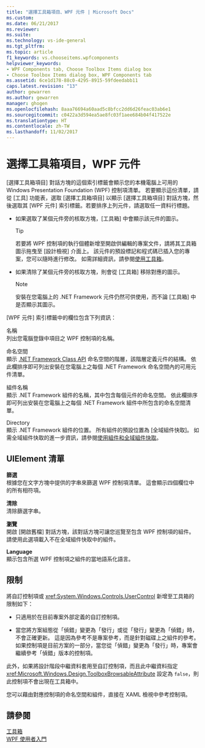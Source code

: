 ```yaml
---
title: "選擇工具箱項目、WPF 元件 | Microsoft Docs"
ms.custom: 
ms.date: 06/21/2017
ms.reviewer: 
ms.suite: 
ms.technology: vs-ide-general
ms.tgt_pltfrm: 
ms.topic: article
f1_keywords: vs.chooseitems.wpfcomponents
helpviewer_keywords:
- WPF Components tab, Choose Toolbox Items dialog box
- Choose Toolbox Items dialog box, WPF Components tab
ms.assetid: 6ce1d178-88c0-4295-8915-59fdeedabb11
caps.latest.revision: "13"
author: gewarren
ms.author: gewarren
manager: ghogen
ms.openlocfilehash: 8aaa76694a60aad5c8bfcc2dd6d26feac03ab6e1
ms.sourcegitcommit: c0422a3d594ea5ae8fc03f1aee684b04f417522e
ms.translationtype: HT
ms.contentlocale: zh-TW
ms.lasthandoff: 11/02/2017
---
```

# <a name="choose-toolbox-items-wpf-components"></a>選擇工具箱項目，WPF 元件
[選擇工具箱項目] 對話方塊的這個索引標籤會顯示您的本機電腦上可用的 Windows Presentation Foundation (WPF) 控制項清單。 若要顯示這份清單，請從 [工具] 功能表，選取 [選擇工具箱項目] 以顯示 [選擇工具箱項目] 對話方塊，然後選取其 [WPF 元件] 索引標籤。若要排序上列元件，請選取任一資料行標題。  

-   如果選取了某個元件旁的核取方塊，[工具箱] 中會顯示該元件的圖示。  

    > [!TIP]
    >  若要將 WPF 控制項的執行個體新增至開啟供編輯的專案文件，請將其工具箱圖示拖曳至 [設計檢視] 介面上。 該元件的預設標記和程式碼已插入您的專案，您可以隨時進行修改。 如需詳細資訊，請參閱[使用工具箱](../../ide/using-the-toolbox.md)。  

-   如果清除了某個元件旁的核取方塊，則會從 [工具箱] 移除對應的圖示。  

    > [!NOTE]
    >  安裝在您電腦上的 .NET Framework 元件仍然可供使用，而不論 [工具箱] 中是否顯示其圖示。  

[WPF 元件] 索引標籤中的欄位包含下列資訊：  

名稱  
列出您電腦登錄中項目之 WPF 控制項的名稱。  

命名空間  
顯示 [.NET Framework Class API](/dotnet/api/?view=netframework-4.7) 命名空間的階層，該階層定義元件的結構。 依此欄排序即可列出安裝在您電腦上之每個 .NET Framework 命名空間內的可用元件清單。  

組件名稱  
顯示 .NET Framework 組件的名稱，其中包含每個元件的命名空間。 依此欄排序即可列出安裝在您電腦上之每個 .NET Framework 組件中所包含的命名空間清單。  

Directory  
顯示 .NET Framework 組件的位置。 所有組件的預設位置為 [全域組件快取]。 如需全域組件快取的進一步資訊，請參閱[使用組件和全域組件快取](/dotnet/framework/app-domains/working-with-assemblies-and-the-gac)。  

## <a name="uielement-list"></a>UIElement 清單  
**篩選**  
根據您在文字方塊中提供的字串來篩選 WPF 控制項清單。 這會顯示四個欄位中的所有相符項。  

**清除**  
清除篩選字串。  

**瀏覽**  
開啟 [開啟舊檔] 對話方塊，該對話方塊可讓您巡覽至包含 WPF 控制項的組件。 請使用此選項載入不在全域組件快取中的組件。  

**Language**  
顯示包含所選 WPF 控制項之組件的當地語系化語言。  

## <a name="limitations"></a>限制  
將自訂控制項或 <xref:System.Windows.Controls.UserControl> 新增至工具箱的限制如下：  

-   只適用於在目前專案外部定義的自訂控制項。  

-   當您將方案組態從「偵錯」變更為「發行」或從「發行」變更為「偵錯」時，不會正確更新。 這是因為參考不是專案參考，而是針對磁碟上之組件的參考。 如果控制項是目前方案的一部分，當您從「偵錯」變更為「發行」時，專案會繼續參考「偵錯」版本的控制項。  

此外，如果將設計階段中繼資料套用至自訂控制項，而且此中繼資料指定 <xref:Microsoft.Windows.Design.ToolboxBrowsableAttribute> 設定為 `false`，則此控制項不會出現在工具箱中。  

您可以藉由對應控制項的命名空間和組件，直接在 XAML 檢視中參考控制項。  

## <a name="see-also"></a>請參閱  
[工具箱](../../ide/reference/toolbox.md)  
[WPF 使用者入門](../../designers/getting-started-with-wpf.md)
